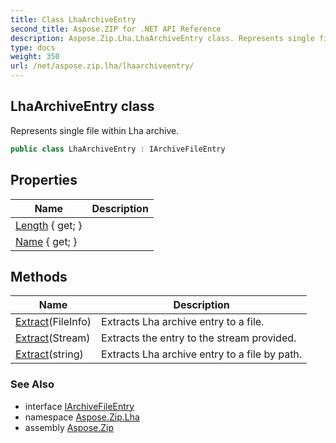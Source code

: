 ```yaml
---
title: Class LhaArchiveEntry
second_title: Aspose.ZIP for .NET API Reference
description: Aspose.Zip.Lha.LhaArchiveEntry class. Represents single file within Lha archive
type: docs
weight: 350
url: /net/aspose.zip.lha/lhaarchiveentry/
---
```

## LhaArchiveEntry class

Represents single file within Lha archive.

```csharp
public class LhaArchiveEntry : IArchiveFileEntry
```

## Properties

| Name | Description |
| --- | --- |
| [Length](../../aspose.zip.lha/lhaarchiveentry/length/) { get; } |  |
| [Name](../../aspose.zip.lha/lhaarchiveentry/name/) { get; } |  |

## Methods

| Name | Description |
| --- | --- |
| [Extract](../../aspose.zip.lha/lhaarchiveentry/extract/#extract_1)(FileInfo) | Extracts Lha archive entry to a file. |
| [Extract](../../aspose.zip.lha/lhaarchiveentry/extract/#extract_2)(Stream) | Extracts the entry to the stream provided. |
| [Extract](../../aspose.zip.lha/lhaarchiveentry/extract/#extract)(string) | Extracts Lha archive entry to a file by path. |

### See Also

* interface [IArchiveFileEntry](../../aspose.zip/iarchivefileentry/)
* namespace [Aspose.Zip.Lha](../../aspose.zip.lha/)
* assembly [Aspose.Zip](../../)


